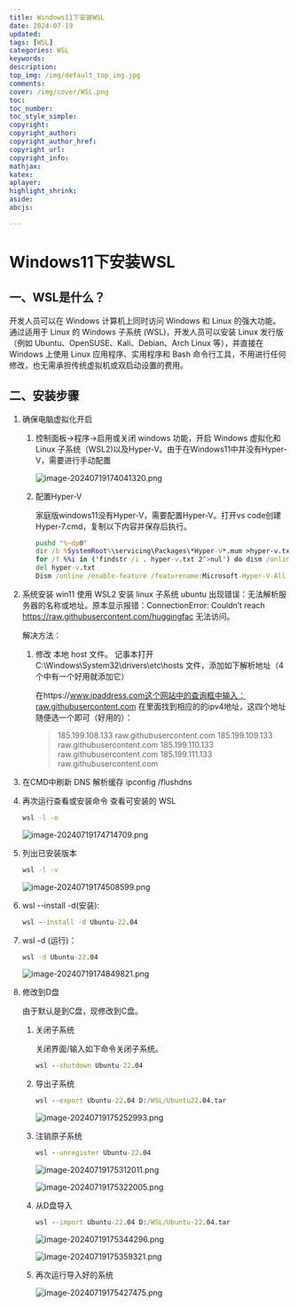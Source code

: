 ```yaml
---
title: Windows11下安装WSL
date: 2024-07-19
updated:
tags: [WSL]
categories: WSL
keywords:
description:
top_img: /img/default_top_img.jpg
comments:
cover: /img/cover/WSL.png
toc:
toc_number:
toc_style_simple:
copyright:
copyright_author:
copyright_author_href:
copyright_url:
copyright_info:
mathjax:
katex:
aplayer:
highlight_shrink:
aside:
abcjs:

---
```


# Windows11下安装WSL

## 一、WSL是什么？

开发人员可以在 Windows 计算机上同时访问 Windows 和 Linux 的强大功能。 通过适用于 Linux 的 Windows 子系统 (WSL)，开发人员可以安装 Linux 发行版（例如 Ubuntu、OpenSUSE、Kali、Debian、Arch Linux 等），并直接在 Windows 上使用 Linux 应用程序、实用程序和 Bash 命令行工具，不用进行任何修改，也无需承担传统虚拟机或双启动设置的费用。

## 二、安装步骤

1. 确保电脑虚拟化开启

   1. 控制面板->程序->启用或关闭 windows 功能，开启 Windows 虚拟化和 Linux 子系统（WSL2)以及Hyper-V。由于在Windows11中并没有Hyper-V，需要进行手动配置

      ![image-20240719174041320.png](https://s2.loli.net/2024/07/19/A3LuWHaFGxiN1Xp.png)

   2. 配置Hyper-V

      家庭版windows11没有Hyper-V，需要配置Hyper-V。打开vs code创建Hyper-7.cmd，复制以下内容并保存后执行。

      ```cmd
      pushd "%~dp0"
      dir /b %SystemRoot%\servicing\Packages\*Hyper-V*.mum >hyper-v.txt
      for /f %%i in ('findstr /i . hyper-v.txt 2^>nul') do dism /online /norestart /add-package:"%SystemRoot%\servicing\Packages\%%i"
      del hyper-v.txt
      Dism /online /enable-feature /featurename:Microsoft-Hyper-V-All /LimitAccess /ALL
      ```

      

2. 系统安装
   win11 使用 WSL2 安装 linux 子系统 ubuntu 出现错误：无法解析服务器的名称或地址。原本显示报错：ConnectionError: Couldn’t reach https://raw.githubusercontent.com/huggingfac
   无法访问。

   解决方法：

   1. 修改 本地 host 文件。
      记事本打开 C:\Windows\System32\drivers\etc\hosts 文件，添加如下解析地址（4个中有一个好用就添加它）

      在https://www.ipaddress.com这个网站中的查询框中输入：raw.githubusercontent.com
      在里面找到相应的的ipv4地址，这四个地址随便选一个即可（好用的）：

      > 185.199.108.133 raw.githubusercontent.com
      > 185.199.109.133 raw.githubusercontent.com
      > 185.199.110.133 raw.githubusercontent.com
      > 185.199.111.133 raw.githubusercontent.com

3. 在CMD中刷新 DNS 解析缓存
   ipconfig /flushdns

4. 再次运行查看或安装命令
   查看可安装的 WSL

   ```cmd
   wsl -l -o
   ```

   ![image-20240719174714709.png](https://s2.loli.net/2024/07/19/L9XK5m1WUuCFagJ.png)

5. 列出已安装版本

   ```cmd
   wsl -l -v
   ```

   ![image-20240719174508599.png](https://s2.loli.net/2024/07/19/EMauckZm7XIsgbH.png)

6. wsl --install -d(安装):

   ```cmd
   wsl --install -d Ubuntu-22.04
   ```

7. wsl -d (运行)：

   ```cmd
   wsl -d Ubuntu-22.04
   ```

   ![image-20240719174849821.png](https://s2.loli.net/2024/07/19/Qc8HYLlKUgT4Noy.png)

8. 修改到D盘

   由于默认是到C盘，现修改到C盘。

   1. 关闭子系统

      关闭界面/输入如下命令关闭子系统。

      ```cmd
      wsl --shutdown Ubuntu-22.04
      ```

   2. 导出子系统

      ```cmd
      wsl --export Ubuntu-22.04 D:/WSL/Ubuntu22.04.tar
      ```

      ![image-20240719175252993.png](https://s2.loli.net/2024/07/19/sxLkiu6fzeMSnt8.png)

   3. 注销原子系统

      ```cmd
      wsl --unregister Ubuntu-22.04
      ```

      ![image-20240719175312011.png](https://s2.loli.net/2024/07/19/VeGrK5x89pNmEUC.png)

      ![image-20240719175322005.png](https://s2.loli.net/2024/07/19/ay8BjvmsLEM6zbO.png)

   4. 从D盘导入

      ```cmd
      wsl --import Ubuntu-22.04 D:/WSL/Ubuntu-22.04.tar
      ```

      ![image-20240719175344296.png](https://s2.loli.net/2024/07/19/vVk7RUDGqZlPOC5.png)

      ![image-20240719175359321.png](https://s2.loli.net/2024/07/19/Nylr6I5Esx3kUch.png)

   5. 再次运行导入好的系统

      ![image-20240719175427475.png](https://s2.loli.net/2024/07/19/Tx1PuMZdCLiYVEf.png)

